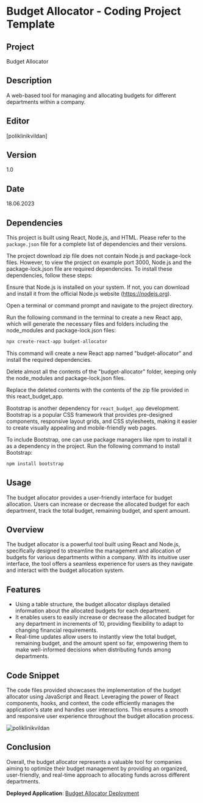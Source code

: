 # Budget Allocator - Coding Project Template

## Project
Budget Allocator

## Description
A web-based tool for managing and allocating budgets for different departments within a company.

## Editor
[poliklinikvildan]

## Version
1.0

## Date
18.06.2023

## Dependencies
This project is built using React, Node.js, and HTML. Please refer to the `package.json` file for a complete list of dependencies and their versions.

The project download zip file does not contain Node.js and package-lock files. However, to view the project on example port 3000, Node.js and the package-lock.json file are required dependencies. To install these dependencies, follow these steps:

Ensure that Node.js is installed on your system. If not, you can download and install it from the official Node.js website (https://nodejs.org).

Open a terminal or command prompt and navigate to the project directory.

Run the following command in the terminal to create a new React app, which will generate the necessary files and folders including the node_modules and package-lock.json files:

```bash
npx create-react-app budget-allocator
```
This command will create a new React app named "budget-allocator" and install the required dependencies.

Delete almost all the contents of the "budget-allocator" folder, keeping only the node_modules and package-lock.json files.

Replace the deleted contents with the contents of the zip file provided in this react_budget_app.

Bootstrap is another dependency for `react_budget_app` development. Bootstrap is a popular CSS framework that provides pre-designed components, responsive layout grids, and CSS stylesheets, making it easier to create visually appealing and mobile-friendly web pages.

To include Bootstrap, one can use package managers like npm to install it as a dependency in the project. Run the following command to install Bootstrap:

```bash
npm install bootstrap
```
## Usage
The budget allocator provides a user-friendly interface for budget allocation. Users can increase or decrease the allocated budget for each department, track the total budget, remaining budget, and spent amount. 
## Overview
The budget allocator is a powerful tool built using React and Node.js, specifically designed to streamline the management and allocation of budgets for various departments within a company. With its intuitive user interface, the tool offers a seamless experience for users as they navigate and interact with the budget allocation system.

## Features
- Using a table structure, the budget allocator displays detailed information about the allocated budgets for each department.
- It enables users to easily increase or decrease the allocated budget for any department in increments of 10, providing flexibility to adapt to changing financial requirements.
- Real-time updates allow users to instantly view the total budget, remaining budget, and the amount spent so far, empowering them to make well-informed decisions when distributing funds among departments.

## Code Snippet
The code files provided showcases the implementation of the budget allocator using JavaScript and React. Leveraging the power of React components, hooks, and context, the code efficiently manages the application's state and handles user interactions. This ensures a smooth and responsive user experience throughout the budget allocation process.

![poliklinikvildan](https://github.com/poliklinikvildan/ejtos-react_budget_app/assets/134360221/8e1741a2-011d-4b5b-a760-da89c202d325)

## Conclusion
Overall, the budget allocator represents a valuable tool for companies aiming to optimize their budget management by providing an organized, user-friendly, and real-time approach to allocating funds across different departments.

**Deployed Application**: [Budget Allocator Deployment](https://poliklinikvildan.netlify.app/)

